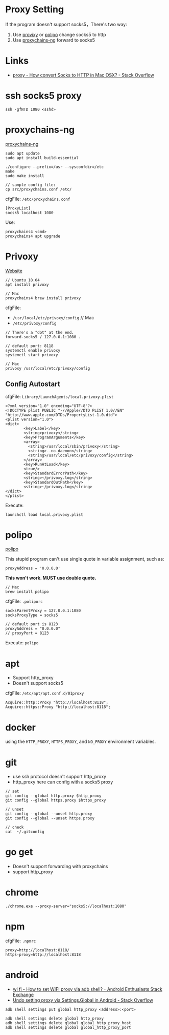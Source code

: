# Proxy Setting

If the program doesn't support socks5，There's two way:

1. Use [provixy](https://www.privoxy.org/) or [polipo](https://www.irif.fr/~jch/software/polipo/) change socks5 to http
2. Use [proxychains-ng](https://github.com/rofl0r/proxychains-ng) forward to socks5

# Links

* [proxy - How convert Socks to HTTP in Mac OSX? - Stack Overflow](https://stackoverflow.com/questions/27658665/how-convert-socks-to-http-in-mac-osx)

# ssh socks5 proxy

`ssh -gfNTD 1080 <sshd>`

# proxychains-ng

[proxychains-ng](https://github.com/rofl0r/proxychains-ng)

```
sudo apt update
sudo apt install build-essential

./configure --prefix=/usr --sysconfdir=/etc
make
sudo make install

// sample config file:
cp src/proxychains.conf /etc/
```
cfgFile: `/etc/proxychains.conf`

```
[ProxyList]
socsk5 localhost 1080
```

Use:

```
proxychains4 <cmd>
proxychains4 apt upgrade
```

# Privoxy

[Website](http://www.privoxy.org/)

```
// Ubuntu 18.04
apt install privoxy

// Mac
proxychains4 brew install privoxy
```

cfgFile:

* `/usr/local/etc/privoxy/config`		// Mac
* `/etc/privoxy/config`

```
// There's a "dot" at the end.
forward-socks5 / 127.0.0.1:1080 .

// default port: 8118
systemctl enable privoxy
systemctl start privoxy 

// Mac
privoxy /usr/local/etc/privoxy/config
```
## Config Autostart

cfgFile: `Library/LaunchAgents/local.privoxy.plist`

```
<?xml version="1.0" encoding="UTF-8"?>
<!DOCTYPE plist PUBLIC "-//Apple//DTD PLIST 1.0//EN" "http://www.apple.com/DTDs/PropertyList-1.0.dtd">
<plist version="1.0">
<dict>
        <key>Label</key>
        <string>privoxy</string>
        <key>ProgramArguments</key>
        <array>
          <string>/usr/local/sbin/privoxy</string>
          <string>--no-daemon</string>
          <string>/usr/local/etc/privoxy/config</string>
        </array>
        <key>RunAtLoad</key>
        <true/>
        <key>StandardErrorPath</key>
        <string>~/privoxy.log</string>
        <key>StandardOutPath</key>
        <string>~/privoxy.log</string>
</dict>
</plist>
```

Execute:

`launchctl load local.privoxy.plist`


# polipo

[polipo](https://www.irif.fr/~jch/software/polipo/)

This stupid program can't use single quote in variable assignment, such as:

`proxyAddress = '0.0.0.0'`

**This won't work. MUST use double quote.**

```
// Mac
brew install polipo
```

cfgFile: `.poliporc`

```
socksParentProxy = 127.0.0.1:1080
socksProxyType = socks5

// default port is 8123
proxyAddress = "0.0.0.0"
// proxyPort = 8123
```


Execute: `polipo`

# apt

* Support http_proxy
* Doesn't support socks5

cfgFile: `/etc/apt/apt.conf.d/01proxy`

```
Acquire::http::Proxy "http://localhost:8118";
Acquire::https::Proxy "http://localhost:8118";
```

# docker

using the `HTTP_PROXY`, `HTTPS_PROXY`, and `NO_PROXY` environment variables. 

# git

* use ssh protocol doesn't support http_proxy
* http_proxy here can config with a socks5 proxy

```
// set
git config --global http.proxy $http_proxy
git config --global https.proxy $https_proxy

// unset
git config --global --unset http.proxy
git config --global --unset https.proxy

// check
cat  ~/.gitconfig
```

# go get

* Doesn't support forwarding with proxychains
* support http_proxy

# chrome

`./chrome.exe --proxy-server="socks5://localhost:1080"`

# npm

cfgFile: `.npmrc`

```
proxy=http://localhost:8118/
https-proxy=http://localhost:8118
```

# android

* [wi fi - How to set WIFI proxy via adb shell? - Android Enthusiasts Stack Exchange](https://android.stackexchange.com/questions/98287/how-to-set-wifi-proxy-via-adb-shell)
* [Undo setting proxy via Settings.Global in Android - Stack Overflow](https://stackoverflow.com/questions/31807559/undo-setting-proxy-via-settings-global-in-android)


```
adb shell settings put global http_proxy <address>:<port>

adb shell settings delete global http_proxy
adb shell settings delete global global_http_proxy_host
adb shell settings delete global global_http_proxy_port
```


